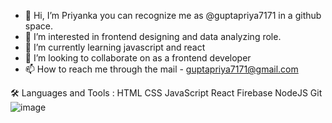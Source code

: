 - 👋 Hi, I’m Priyanka you can recognize me as @guptapriya7171 in a github space.
- 👀 I’m interested in frontend designing and data analyzing role.
- 🌱 I’m currently learning javascript and react
- 💞️ I’m looking to collaborate on as a frontend developer
- 📫 How to reach me through the mail - guptapriya7171@gmail.com
<!---
guptapriya7171/guptapriya7171 is a ✨ special ✨ repository because its `README.md` (this file) appears on your GitHub profile.
You can click the Preview link to take a look at your changes.
--->

🛠️ Languages and Tools :
HTML  CSS  JavaScript  React  Firebase  NodeJS  Git
![image](https://user-images.githubusercontent.com/96413187/209562424-3943a1f7-1f33-4337-be20-f6b45881ea46.png)

